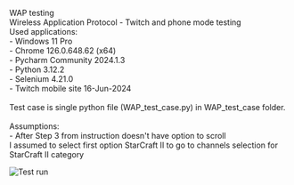 WAP testing<br>
    Wireless Application Protocol - Twitch and phone mode testing<br>
    Used applications:<br>
        - Windows               11 Pro<br>
        - Chrome                126.0.648.62 (x64)<br>
        - Pycharm Community     2024.1.3<br>
        - Python                3.12.2<br>
        - Selenium              4.21.0<br>
        - Twitch mobile site    16-Jun-2024<br>
<br>
Test case is single python file (WAP_test_case.py) in WAP_test_case folder.
<br>    
Assumptions:<br>
    - After Step 3 from instruction doesn't have option to scroll<br>
    I assumed to select first option StarCraft II to go to channels selection for StarCraft II category<br>

![Test run](https://github.com/KrzysztofGluszczynski/KG_WAP_test_case/blob/f05172ef6fd6caff034a4da8b79d5b9e2ea0c9fe/Test_case_working.gif)
